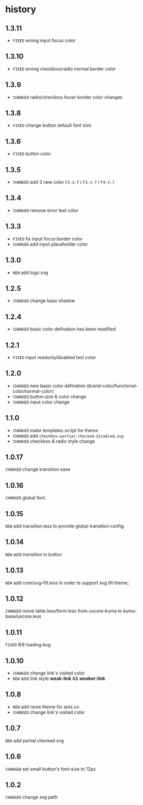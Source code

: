 # history


## 1.3.11

* `FIXED` wrong input focus color

## 1.3.10

* `FIXED` wrong checkbox/radio normal border color

## 1.3.9

* `CHANGED` radio/checkbox hover border color changes

## 1.3.8

* `FIXED` change button default font size

## 1.3.6

* `FIXED` button color  

## 1.3.5

* `CHANGED` add 3 new color `F2-1-7` / `F3-1-7` / `F4-1-7`

## 1.3.4

* `CHANGED` remove error text color

## 1.3.3

* `FIXED` fix input focus border color
* `CHANGED` add input placeholder color

## 1.3.0

* `NEW` add logo svg

## 1.2.5

* `CHANGED` change base shadow

## 1.2.4

* `CHANGED` basic color defination has been modified


## 1.2.1

* `FIXED` input readonly/disabled text color

## 1.2.0

* `CHANGED` new basic color defination (brand-color/functional-color/normal-color)
* `CHANGED` button size & color change
* `CHANGED` input color change

## 1.1.0

* `CHANGED` make templates script for theme
* `CHANGED` add `checkbox-partial-checked-disabled.svg`
* `CHANGED` checkbox & radio style change

## 1.0.17

`CHANGED` change transition ease

## 1.0.16

`CHANGED` global font.

## 1.0.15

`NEW` add transition.less to provide global transition config.

## 1.0.14

`NEW` add transition in button

## 1.0.13

`NEW` add core/svg-fill.less in order to support svg fill theme;

## 1.0.12

`CHANGED` move table.less/form.less from uxcore-kuma to kuma-base/uxcore.less

## 1.0.11

`FIXED` IE8 loading bug

## 1.0.10

* `CHANGED` change link's visited color
* `NEW` add link style __weak-link__ && __weaker-link__

## 1.0.8
* `NEW` add more theme for ants co
* `CHANGED` change link's visited color

## 1.0.7
`NEW` add partial checked svg

## 1.0.6

`CHANGED` set small button's font-size to 12px

## 1.0.2

`CHANGED` change svg path

